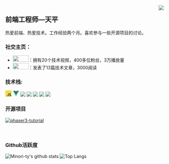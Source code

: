 <img align="right" src="https://count.getloli.com/get/@:Minori-ty?theme=moebooru">

## 前端工程师—天平

热爱前端、热爱技术。工作经验两个月。喜欢参与一些开源项目的讨论。

### **社交主页：**

- <a href="https://space.bilibili.com/1503877955"><code><img height="20" width="50" src="https://github.com/Minori-ty/Minori-ty/blob/main/bilibili.png"></code></a>：拥有20个技术视频，400多位粉丝，3万播放量
- <a href="https://juejin.cn/user/1214304985296439/posts"><code><img height="20" width="50" src="https://github.com/Minori-ty/Minori-ty/blob/main/juejin.png"></code></a>：发表了13篇技术文章，3000阅读

### **技术栈:**

<code><img height="20" src="https://raw.githubusercontent.com/github/explore/80688e429a7d4ef2fca1e82350fe8e3517d3494d/topics/javascript/javascript.png"></code>
<code><img height="20" src="https://raw.githubusercontent.com/github/explore/80688e429a7d4ef2fca1e82350fe8e3517d3494d/topics/vue/vue.png"></code>
<code><img height="20" src="https://github.com/Minori-ty/Minori-ty/blob/main/vite.png"></code>
<code><img height="20" src="https://github.com/Minori-ty/Minori-ty/blob/main/less.png"></code>
<code><img height="20" src="https://github.com/Minori-ty/Minori-ty/blob/main/element plus.png"></code>
<code><img height="20" src="https://github.com/Minori-ty/Minori-ty/blob/main/vant.png"></code>
<code><img height="20" src="https://github.com/Minori-ty/Minori-ty/blob/main/docker.jpg"></code>

### 开源项目
[![phaser3-tutorial](https://github-readme-stats.vercel.app/api/pin/?username=Minori-ty&repo=qq-bot)](https://github.com/Minori-ty/qq-bot)
<br><br><br>


### Github活跃度
![Minori-ty's github stats](https://github-readme-stats.vercel.app/api?username=Minori-ty&show_icons=true&theme=vue)
![Top Langs](https://github-readme-stats.vercel.app/api/top-langs/?username=Minori-ty)

